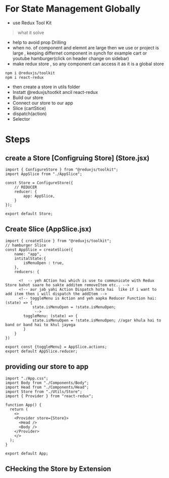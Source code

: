 # For State Management Globally
- use Redux Tool Kit
> what it solve
- help to avoid prop Drilling
- when no. of component and elemnt are large then we use or project is large , keeping differnet component in synch for example cart or youtube hamburger(click on header change on sidebar)
- make redux store , so any component can access it as it is a global store
```
npm i @reduxjs/toolkit
npm i react-redux
```
- then create a store in utils folder
- Instatt @reduxjs/tootkit ancil react-redux
- Build our store
- Connect our store to our app
- Slice (cartStice)
- dispatch(action)
- Selector
# Steps

<!-- step 1 -->
## create a Store [Configruing Store] (Store.jsx)
```
import { ConfigureStore } from "@reduxjs/toolkit";
import AppSlice from "./AppSlice";

const Store = ConfigureStore({
    // REDUCER
    reducer: {
        app: AppSlice,
    }
});

export default Store;
```
<!-- step 2 -->
## Create Slice (AppSlice.jsx)
```
import { createSlice } from "@reduxjs/toolkit";
// hamburger Slice 
const AppSlice = createSlice({
    name: "app",
    intitalState:{
        isMenuOpen : true,
    },
    reducers: {

      <!  -- yeh ACtion hai which is use to communicate with Redux Store bahot saare ho sakte additem removeItem etc.. -->
      <!-- aur jab yahi Action Dispatch hota hai  like if i want to add item then i will dispatch the addItem -->
      <!-- toggleMenu is Action and yeh aapka Reducer Function hai: (state) => {
            state.isMenuOpen = !state.isMenuOpen;
             -->
        toggleMenu: (state) => {
            state.isMenuOpen = !state.isMenuOpen; //agar khula hai to band or band hai to khul jayega
        }
    }
})

export const {toggleMenu} = AppSlice.actions;
export default AppSlice.reducer;
```
<!-- Step 3 -->
## providing our store to app 

```
import "./App.css";
import Body from "./Components/Body";
import Head from "./Components/Head";
import Store from "./Utils/Store";
import { Provider } from "react-redux";

function App() {
  return (
    <>
    <Provider store={Store}>
      <Head />
      <Body />
    </Provider>
    </>
  );
}

export default App;
```
## CHecking the Store by Extension